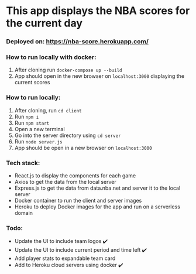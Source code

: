 # This app displays the NBA scores for the current day

### Deployed on: https://nba-score.herokuapp.com/

### How to run locally with docker:
1. After cloning run `docker-compose up --build`
2. App should open in the new browser on `localhost:3000` displaying the current scores 
### How to run locally:
1. After cloning, run `cd client`
2. Run `npm i`
3. Run `npm start`
4. Open a new terminal
5. Go into the server directory using `cd server`
6. Run `node server.js`
7. App should be open in a new browser on `localhost:3000`


### Tech stack:
* React.js to display the components for each game
* Axios to get the data from the local server 
* Express.js to get the data from data.nba.net and server it to the local server
* Docker container to run the client and server images
* Heroku to deploy Docker images for the app and run on a serverless domain


### Todo:
* Update the UI to include team logos :heavy_check_mark:
* Update the UI to include current period and time left :heavy_check_mark:
* Add player stats to expandable team card
* Add to Heroku cloud servers using docker :heavy_check_mark:

